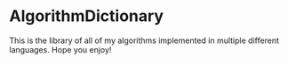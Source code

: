 # AlgorithmDictionary
This is the library of all of my algorithms implemented in multiple different languages.
Hope you enjoy!
